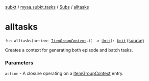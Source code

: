 [subkt](../../index.md) / [myaa.subkt.tasks](../index.md) / [Subs](index.md) / [alltasks](./alltasks.md)

# alltasks

`fun alltasks(action: `[`ItemGroupContext`](../-item-group-context/index.md)`.() -> `[`Unit`](https://kotlinlang.org/api/latest/jvm/stdlib/kotlin/-unit/index.html)`): `[`Unit`](https://kotlinlang.org/api/latest/jvm/stdlib/kotlin/-unit/index.html) [(source)](https://github.com/Myaamori/SubKt/blob/0.1.12/src/main/kotlin/myaa/subkt/tasks/plugin.kt#L426)

Creates a context for generating both episode and batch tasks.

### Parameters

`action` - A closure operating on a [ItemGroupContext](../-item-group-context/index.md) entry.